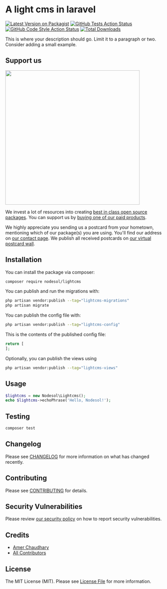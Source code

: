 # A light cms in laravel

[![Latest Version on Packagist](https://img.shields.io/packagist/v/nodesol/lightcms.svg?style=flat-square)](https://packagist.org/packages/nodesol/lightcms)
[![GitHub Tests Action Status](https://img.shields.io/github/actions/workflow/status/nodesol/lightcms/run-tests.yml?branch=main&label=tests&style=flat-square)](https://github.com/nodesol/lightcms/actions?query=workflow%3Arun-tests+branch%3Amain)
[![GitHub Code Style Action Status](https://img.shields.io/github/actions/workflow/status/nodesol/lightcms/fix-php-code-style-issues.yml?branch=main&label=code%20style&style=flat-square)](https://github.com/nodesol/lightcms/actions?query=workflow%3A"Fix+PHP+code+style+issues"+branch%3Amain)
[![Total Downloads](https://img.shields.io/packagist/dt/nodesol/lightcms.svg?style=flat-square)](https://packagist.org/packages/nodesol/lightcms)

This is where your description should go. Limit it to a paragraph or two. Consider adding a small example.

## Support us

[<img src="https://github-ads.s3.eu-central-1.amazonaws.com/lightcms.jpg?t=1" width="419px" />](https://spatie.be/github-ad-click/lightcms)

We invest a lot of resources into creating [best in class open source packages](https://spatie.be/open-source). You can support us by [buying one of our paid products](https://spatie.be/open-source/support-us).

We highly appreciate you sending us a postcard from your hometown, mentioning which of our package(s) you are using. You'll find our address on [our contact page](https://spatie.be/about-us). We publish all received postcards on [our virtual postcard wall](https://spatie.be/open-source/postcards).

## Installation

You can install the package via composer:

```bash
composer require nodesol/lightcms
```

You can publish and run the migrations with:

```bash
php artisan vendor:publish --tag="lightcms-migrations"
php artisan migrate
```

You can publish the config file with:

```bash
php artisan vendor:publish --tag="lightcms-config"
```

This is the contents of the published config file:

```php
return [
];
```

Optionally, you can publish the views using

```bash
php artisan vendor:publish --tag="lightcms-views"
```

## Usage

```php
$lightcms = new Nodesol\Lightcms();
echo $lightcms->echoPhrase('Hello, Nodesol!');
```

## Testing

```bash
composer test
```

## Changelog

Please see [CHANGELOG](CHANGELOG.md) for more information on what has changed recently.

## Contributing

Please see [CONTRIBUTING](CONTRIBUTING.md) for details.

## Security Vulnerabilities

Please review [our security policy](../../security/policy) on how to report security vulnerabilities.

## Credits

- [Amer Chaudhary](https://github.com/amermchaudhary)
- [All Contributors](../../contributors)

## License

The MIT License (MIT). Please see [License File](LICENSE.md) for more information.
